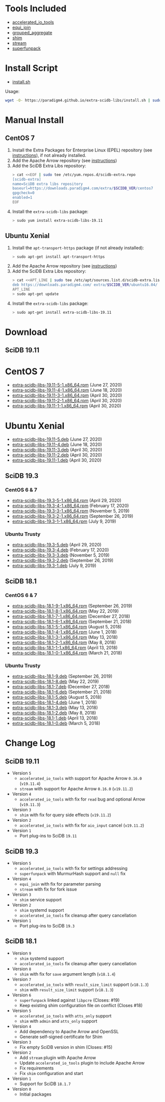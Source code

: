 # Tools Included

- [accelerated_io_tools](https://github.com/Paradigm4/accelerated_io_tools)
- [equi_join](https://github.com/Paradigm4/equi_join)
- [grouped_aggregate](https://github.com/Paradigm4/grouped_aggregate)
- [shim](https://github.com/Paradigm4/shim)
- [stream](https://github.com/Paradigm4/stream)
- [superfunpack](https://github.com/Paradigm4/superfunpack)

# Install Script

* [install.sh](install.sh)

Usage:
```bash
wget -O- https://paradigm4.github.io/extra-scidb-libs/install.sh | sudo sh
```
# Manual Install

## CentOS 7

1. Install the Extra Packages for Enterprise Linux (EPEL) repository
   (see [instructions](https://fedoraproject.org/wiki/EPEL)), if not
   already installed.
1. Add the Apache Arrow repository (see
   [instructions](https://arrow.apache.org/install/))
1. Add the SciDB Extra Libs repository:
   ```bash
   > cat <<EOF | sudo tee /etc/yum.repos.d/scidb-extra.repo
   [scidb-extra]
   name=SciDB extra libs repository
   baseurl=https://downloads.paradigm4.com/extra/$SCIDB_VER/centos7
   gpgcheck=0
   enabled=1
   EOF
   ```
1. Install the `extra-scidb-libs` package:
   ```bash
   > sudo yum install extra-scidb-libs-19.11
   ```

## Ubuntu Xenial

1. Install the `apt-transport-https` package (if not already installed):
   ```bash
   > sudo apt-get install apt-transport-https
   ```
1. Add the Apache Arrow repository (see
   [instructions](https://arrow.apache.org/install/))
1. Add the SciDB Extra Libs repository:
   ```bash
   > cat <<APT_LINE | sudo tee /etc/apt/sources.list.d/scidb-extra.list
   deb https://downloads.paradigm4.com/ extra/$SCIDB_VER/ubuntu16.04/
   APT_LINE
   > sudo apt-get update
   ```
1. Install the `extra-scidb-libs` package:
   ```bash
   > sudo apt-get install extra-scidb-libs-19.11
   ```

# Download

## SciDB 19.11

# CentOS 7

* [extra-scidb-libs-19.11-5-1.x86_64.rpm](extra-scidb-libs-19.11-5-1.x86_64.rpm) (June 27, 2020)
* [extra-scidb-libs-19.11-4-1.x86_64.rpm](extra-scidb-libs-19.11-4-1.x86_64.rpm) (June 18, 2020)
* [extra-scidb-libs-19.11-3-1.x86_64.rpm](extra-scidb-libs-19.11-3-1.x86_64.rpm) (April 30, 2020)
* [extra-scidb-libs-19.11-2-1.x86_64.rpm](extra-scidb-libs-19.11-2-1.x86_64.rpm) (April 30, 2020)
* [extra-scidb-libs-19.11-1-1.x86_64.rpm](extra-scidb-libs-19.11-1-1.x86_64.rpm) (April 30, 2020)

# Ubuntu Xenial

* [extra-scidb-libs-19.11-5.deb](extra-scidb-libs-19.11-5.deb) (June 27, 2020)
* [extra-scidb-libs-19.11-4.deb](extra-scidb-libs-19.11-4.deb) (June 18, 2020)
* [extra-scidb-libs-19.11-3.deb](extra-scidb-libs-19.11-3.deb) (April 30, 2020)
* [extra-scidb-libs-19.11-2.deb](extra-scidb-libs-19.11-2.deb) (April 30, 2020)
* [extra-scidb-libs-19.11-1.deb](extra-scidb-libs-19.11-1.deb) (April 30, 2020)

## SciDB 19.3

### CentOS 6 & 7

* [extra-scidb-libs-19.3-5-1.x86_64.rpm](extra-scidb-libs-19.3-5-1.x86_64.rpm) (April 29, 2020)
* [extra-scidb-libs-19.3-4-1.x86_64.rpm](extra-scidb-libs-19.3-4-1.x86_64.rpm) (February 17, 2020)
* [extra-scidb-libs-19.3-3-1.x86_64.rpm](extra-scidb-libs-19.3-3-1.x86_64.rpm) (November 5, 2019)
* [extra-scidb-libs-19.3-2-1.x86_64.rpm](extra-scidb-libs-19.3-2-1.x86_64.rpm) (September 26, 2019)
* [extra-scidb-libs-19.3-1-1.x86_64.rpm](extra-scidb-libs-19.3-1-1.x86_64.rpm) (July 9, 2019)

### Ubuntu Trusty

* [extra-scidb-libs-19.3-5.deb](extra-scidb-libs-19.3-5.deb) (April 29, 2020)
* [extra-scidb-libs-19.3-4.deb](extra-scidb-libs-19.3-4.deb) (February 17, 2020)
* [extra-scidb-libs-19.3-3.deb](extra-scidb-libs-19.3-3.deb) (November 5, 2019)
* [extra-scidb-libs-19.3-2.deb](extra-scidb-libs-19.3-2.deb) (September 26, 2019)
* [extra-scidb-libs-19.3-1.deb](extra-scidb-libs-19.3-1.deb) (July 9, 2019)

## SciDB 18.1

### CentOS 6 & 7

* [extra-scidb-libs-18.1-9-1.x86_64.rpm](extra-scidb-libs-18.1-9-1.x86_64.rpm) (September 26, 2019)
* [extra-scidb-libs-18.1-8-1.x86_64.rpm](extra-scidb-libs-18.1-8-1.x86_64.rpm) (May 22, 2019)
* [extra-scidb-libs-18.1-7-1.x86_64.rpm](extra-scidb-libs-18.1-7-1.x86_64.rpm) (December 27, 2018)
* [extra-scidb-libs-18.1-6-1.x86_64.rpm](extra-scidb-libs-18.1-6-1.x86_64.rpm) (September 21, 2018)
* [extra-scidb-libs-18.1-5-1.x86_64.rpm](extra-scidb-libs-18.1-5-1.x86_64.rpm) (August 5, 2018)
* [extra-scidb-libs-18.1-4-1.x86_64.rpm](extra-scidb-libs-18.1-4-1.x86_64.rpm) (June 1, 2018)
* [extra-scidb-libs-18.1-3-1.x86_64.rpm](extra-scidb-libs-18.1-3-1.x86_64.rpm) (May 13, 2018)
* [extra-scidb-libs-18.1-2-1.x86_64.rpm](extra-scidb-libs-18.1-2-1.x86_64.rpm) (May 8, 2018)
* [extra-scidb-libs-18.1-1-1.x86_64.rpm](extra-scidb-libs-18.1-1-1.x86_64.rpm) (April 13, 2018)
* [extra-scidb-libs-18.1-0-1.x86_64.rpm](extra-scidb-libs-18.1-0-1.x86_64.rpm) (March 21, 2018)

### Ubuntu Trusty

* [extra-scidb-libs-18.1-9.deb](extra-scidb-libs-18.1-9.deb) (September 26, 2019)
* [extra-scidb-libs-18.1-8.deb](extra-scidb-libs-18.1-8.deb) (May 22, 2019)
* [extra-scidb-libs-18.1-7.deb](extra-scidb-libs-18.1-7.deb) (December 27, 2018)
* [extra-scidb-libs-18.1-6.deb](extra-scidb-libs-18.1-6.deb) (September 21, 2018)
* [extra-scidb-libs-18.1-5.deb](extra-scidb-libs-18.1-5.deb) (August 5, 2018)
* [extra-scidb-libs-18.1-4.deb](extra-scidb-libs-18.1-4.deb) (June 1, 2018)
* [extra-scidb-libs-18.1-3.deb](extra-scidb-libs-18.1-3.deb) (May 13, 2018)
* [extra-scidb-libs-18.1-2.deb](extra-scidb-libs-18.1-2.deb) (May 8, 2018)
* [extra-scidb-libs-18.1-1.deb](extra-scidb-libs-18.1-1.deb) (April 13, 2018)
* [extra-scidb-libs-18.1-0.deb](extra-scidb-libs-18.1-0.deb) (March 5, 2018)

# Change Log

## SciDB 19.11

* Version `5`
   * `accelerated_io_tools` with support for Apache Arrow `0.16.0` (`v19.11.4`)
   * `stream` with support for Apache Arrow `0.16.0` (`v19.11.2`)
* Version `4`
  * `accelerated_io_tools` with fix for `read` bug and optional Arrow (`v19.11.3`)
* Version `3`
  * `shim` with fix for query side effects (`v19.11.2`)
* Version `2`
  * `accelerated_io_tools` with fix for `aio_input` cancel (`v19.11.2`)
* Version `1`
  * Port plug-ins to SciDB `19.11`

## SciDB 19.3

* Version `5`
  * `accelerated_io_tools` with fix for settings addressing
  * `superfunpack` with MurmurHash support and `null` fix
* Version `4`
  * `equi_join` with fix for parameter parsing
  * `stream` with fix for fork issue
* Version `3`
  * `shim` service support
* Version `2`
  * `shim` systemd support
  * `accelerated_io_tools` fix cleanup after query cancellation
* Version `1`
  * Port plug-ins to SciDB `19.3`

## SciDB 18.1

* Version `9`
  * `shim` systemd support
  * `accelerated_io_tools` fix cleanup after query cancellation
* Version `8`
  * `shim` with fix for `save` argument length (`v18.1.4`)
* Version `7`
  * `accelerated_io_tools` with `result_size_limit` support (`v18.1.3`)
  * `shim` with `result_size_limit` support (`v18.1.3`)
* Version `6`
  * `superfunpack` linked against `libpcre` (Closes: #19)
  * Keep existing shim configuration file on conflict (Closes #18)
* Version `5`
  * `accelerated_io_tools` with `atts_only` support
  * `shim` with `admin` and `atts_only` support
* Version `4`
  * Add dependency to Apache Arrow and OpenSSL
  * Generate self-signed certificate for Shim
* Version `3`
  * Fix empty SciDB version in shim (Closes: #15)
* Version `2`
  * Add `stream` plugin with Apache Arrow
  * Update `accelerated_io_tools` plugin to include Apache Arrow
  * Fix requirements
  * Fix `shim` configuration and start
* Version `1`
  * Support for SciDB `18.1.7`
* Version `0`
  * Initial packages
